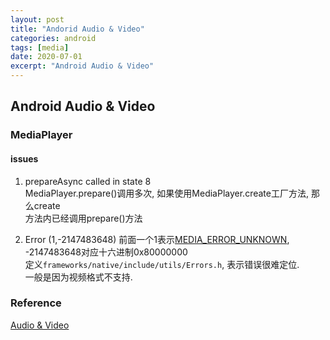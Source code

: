 ```yaml
---
layout: post
title: "Andorid Audio & Video"
categories: android
tags: [media]
date: 2020-07-01
excerpt: "Android Audio & Video"
---
```


## Android Audio & Video

### MediaPlayer

#### issues

1. prepareAsync called in state 8  
    MediaPlayer.prepare()调用多次, 如果使用MediaPlayer.create工厂方法, 那么create  
    方法内已经调用prepare()方法

2. Error (1,-2147483648)
    前面一个1表示[MEDIA_ERROR_UNKNOWN](https://developer.android.google.cn//reference/android/media/MediaPlayer.html#MEDIA_ERROR_UNKNOWN), -2147483648对应十六进制0x80000000  
    定义`frameworks/native/include/utils/Errors.h`, 表示错误很难定位.  
    一般是因为视频格式不支持.



### Reference

[Audio & Video](https://developer.android.google.cn/guide/topics/media)

